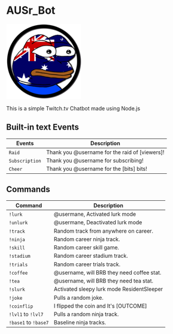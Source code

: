 # AUSr_Bot

![AUSr_Bot](/AUSr_Bot.png)

This is a simple Twitch.tv Chatbot made using Node.js

## Built-in text Events

Events               | Description                                        
---------------------|----------------------------------------------------
`Raid`               | Thank you @username for the raid of [viewers]!
`Subscription`       | Thank you @username for subscribing!
`Cheer`              | Thank you @username for the [bits] bits!

## Commands

Command              | Description                                         
---------------------|-----------------------------------------------------
`!lurk`              | @usermane, Activated lurk mode                      
`!unlurk`            | @usermane, Deactivated lurk mode                    
`!track`             | Random track from anywhere on career.               
`!ninja`             | Random career ninja track.                          
`!skill`             | Random career skill game.                           
`!stadium`           | Random career stadium track.                        
`!trials`            | Random career trials track.                         
`!coffee`            | @username, will BRB they need coffee stat.          
`!tea`               | @username, will BRB they need tea stat.             
`!slurk`             | Activated sleepy lurk mode ResidentSleeper          
`!joke`              | Pulls a random joke.                                
`!coinflip`          | I flipped the coin and It's [OUTCOME]               
`!lvl1` to `!lvl7`   | Pulls a random ninja track.                         
`!base1` to `!base7` | Baseline ninja tracks.                              
